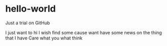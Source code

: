 # hello-world
Just a trial on GitHub

I just want to hi
I wish find some cause want have some news on the thing that I have
Care what you what think

